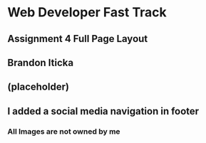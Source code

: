 # Web Developer Fast Track

## Assignment 4 Full Page Layout

## Brandon Iticka

## (placeholder)

## I added a social media navigation in footer

### All Images are not owned by me